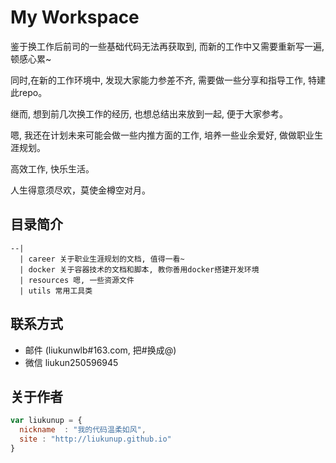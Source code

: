# My Workspace

鉴于换工作后前司的一些基础代码无法再获取到, 而新的工作中又需要重新写一遍, 顿感心累~

同时,在新的工作环境中, 发现大家能力参差不齐, 需要做一些分享和指导工作, 特建此repo。

继而, 想到前几次换工作的经历, 也想总结出来放到一起, 便于大家参考。

嗯, 我还在计划未来可能会做一些内推方面的工作, 培养一些业余爱好, 做做职业生涯规划。

高效工作, 快乐生活。

人生得意须尽欢，莫使金樽空对月。

## 目录简介
``` text
--|
  | career 关于职业生涯规划的文档, 值得一看~
  | docker 关于容器技术的文档和脚本, 教你善用docker搭建开发环境
  | resources 嗯, 一些资源文件
  | utils 常用工具类
```

## 联系方式
* 邮件 (liukunwlb#163.com, 把#换成@)
* 微信 liukun250596945

## 关于作者
``` javascript
var liukunup = {
  nickname  : "我的代码温柔如风",
  site : "http://liukunup.github.io"
}
```
